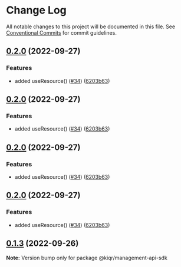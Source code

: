 # Change Log

All notable changes to this project will be documented in this file.
See [Conventional Commits](https://conventionalcommits.org) for commit guidelines.

## [0.2.0](https://www.github.com/kiqr/node-workspace/compare/management-api-sdk-v0.1.3...management-api-sdk-v0.2.0) (2022-09-27)


### Features

* added useResource() ([#34](https://www.github.com/kiqr/node-workspace/issues/34)) ([6203b63](https://www.github.com/kiqr/node-workspace/commit/6203b636774c837c2aa4c29d0b4bbbdd548eb558))

## [0.2.0](https://www.github.com/kiqr/node-workspace/compare/management-api-sdk-v0.1.3...management-api-sdk-v0.2.0) (2022-09-27)


### Features

* added useResource() ([#34](https://www.github.com/kiqr/node-workspace/issues/34)) ([6203b63](https://www.github.com/kiqr/node-workspace/commit/6203b636774c837c2aa4c29d0b4bbbdd548eb558))

## [0.2.0](https://www.github.com/kiqr/node-workspace/compare/management-api-sdk-v0.1.3...management-api-sdk-v0.2.0) (2022-09-27)


### Features

* added useResource() ([#34](https://www.github.com/kiqr/node-workspace/issues/34)) ([6203b63](https://www.github.com/kiqr/node-workspace/commit/6203b636774c837c2aa4c29d0b4bbbdd548eb558))

## [0.2.0](https://www.github.com/kiqr/node-workspace/compare/management-api-sdk-v0.1.3...management-api-sdk-v0.2.0) (2022-09-27)


### Features

* added useResource() ([#34](https://www.github.com/kiqr/node-workspace/issues/34)) ([6203b63](https://www.github.com/kiqr/node-workspace/commit/6203b636774c837c2aa4c29d0b4bbbdd548eb558))

## [0.1.3](https://github.com/kiqr/management-api-sdk-node/compare/@kiqr/management-api-sdk@0.1.2...@kiqr/management-api-sdk@0.1.3) (2022-09-26)

**Note:** Version bump only for package @kiqr/management-api-sdk
